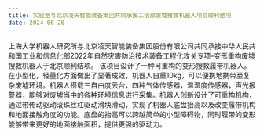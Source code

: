 ```yaml
---
title: 实验室与北京凌天智能装备集团共同承接工信部废墟搜救机器人项目顺利结项
date: 2024-06-20
---
```



<!--more-->

上海大学机器人研究所与北京凌天智能装备集团股份有限公司共同承接中华人民共和国工业和信息化部2022年自然灾害防治技术装备工程化攻关专项-变形重构废墟搜救机器人于北京顺利结项。
该项目设计了一种可重构的变形搜救履带机器人。在小型化，轻量化方面做出了显著成效，机器人自重10kg，可以便携地携带至复杂废墟环境。机器人搭载三自由度云台，四种气体传感器，温湿度传感器，声光报警器，能够对废墟当中的各种环境信息进行采集。机器人创新设计了可重构机构，通过带传动驱动滚珠丝杠驱动滑块滑动，实现了机器人底盘抬高以及改变履带机构和地面接触角度的功能。底盘的抬高可以跨越简单的小型障碍物，同时履带的变形能够带来更好的地面接触面积，提供更强的驱动力。
